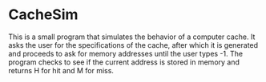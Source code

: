 # CacheSim

This is a small program that simulates the behavior of a computer cache. It asks the user for the specifications of the cache, after which it is generated and proceeds to ask for memory addresses until the user types -1. The program checks to see if the current address is stored in memory and returns H for hit and M for miss. 
